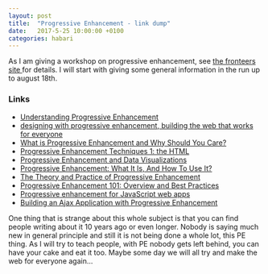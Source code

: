 ```yaml
---
layout: post
title:  "Progressive Enhancement - link dump"
date:   2017-5-25 10:00:00 +0100
categories: habari
---
```

As I am giving a workshop on progressive enhancement, see <a href="https://fronteers.nl/workshops/progressive-enhancement-wilfred-nas"> the fronteers site </a>for details. I will start with giving some general information in the run up to august 18th.

<h3>Links</h3>
<ul>
<li><a href="https://alistapart.com/article/understandingprogressiveenhancement">Understanding Progressive Enhancement</a></li>
<li><a href="https://www.filamentgroup.com/dwpe/code/">designing with
progressive enhancement, 
building the web that works for everyone</a></li>
<li><a href="https://www.shopify.com/partners/blog/what-is-progressive-enhancement-and-why-should-you-care">What is Progressive Enhancement and Why Should You Care?</a></li>
<li><a href="https://www.sitepoint.com/progressive-enhancement-1-html/">Progressive Enhancement Techniques 1: the HTML</a></li>
<li><a href="https://css-tricks.com/progressive-enhancement-data-visualizations/">Progressive Enhancement and Data Visualizations</a></li>
<li><a href="https://www.smashingmagazine.com/2009/04/progressive-enhancement-what-it-is-and-how-to-use-it/">Progressive Enhancement: What It Is, And How To Use It?</a></li>
<li><a href="https://code.tutsplus.com/series/the-theory-and-practice-of-progressive-enhancement--cms-673">The Theory and Practice of Progressive Enhancement
</a></li>
<li><a href="http://sixrevisions.com/web-development/progressive-enhancement/">Progressive Enhancement 101: Overview and Best Practices</a></li>
<li><a href="https://molily.de/single-page-apps/">Progressive enhancement for JavaScript web apps
</a></li>
<li><a href="https://www.impressivewebs.com/ajax-progressive-enhancement/">Building an Ajax Application with Progressive Enhancement</a></li>
</ul>
<p>One thing that is strange about this whole subject is that you can find people writing about it 10 years ago or even longer. Nobody is saying much new in general principle and still it is not being done a whole lot, this PE thing. As I will try to teach people, with PE nobody gets left behind, you can have your cake and eat it too. Maybe some day we will all try and make the web for everyone again...</p>